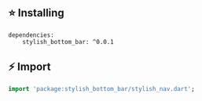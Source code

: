 ## ⭐  Installing

    dependencies:
        stylish_bottom_bar: ^0.0.1
        
## ⚡ Import

```dart
import 'package:stylish_bottom_bar/stylish_nav.dart';
```
